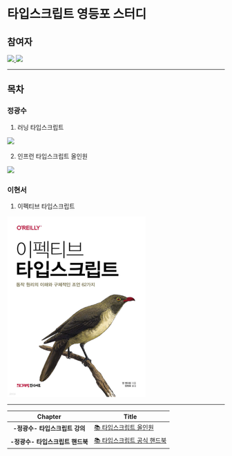# 타입스크립트 영등포 스터디

## 참여자

<a href="https://github.com/Vespucci95">
    <img src="https://avatars.githubusercontent.com/u/67309021?v=4" width="90">
</a>
<a href="https://github.com/wkdtpzld">
    <img src="https://avatars.githubusercontent.com/u/87063105?v=4" width="90">
</a>

---

## 목차

### 정광수

1. 러닝 타입스크립트

<img src="https://github.com/YDP-SPLOUNGE-CLUB/TypeScript-Study/assets/87063105/dcedab67-2618-4a9e-9434-40251bbb53cb" width="320">

2. 인프런 타입스크립트 올인원

<img src="https://github.com/YDP-SPLOUNGE-CLUB/TypeScript-Study/assets/87063105/3df08cf3-a934-4907-a1cd-2f48f52fdd83" width="320" />

### 이현서

1. 이펙티브 타입스크립트

<img src="TS_LHS/attachedFiles/ts-effective.jpeg" width="320">

---

|**Chapter**|**Title**|
|:-:|-|
|**-정광수- 타입스크립트 강의**|[📚 타입스크립트 올인원](https://github.com/YDP-SPLOUNGE-CLUB/TypeScript-Study/tree/master/TS_JKS/TS_%20lecture)|
|**-정광수- 타입스크립트 핸드북**|[📚 타입스크립트 공식 핸드북](https://github.com/YDP-SPLOUNGE-CLUB/TypeScript-Study/blob/master/TS_JKS/Handbook/About_this_handBook.md)|
